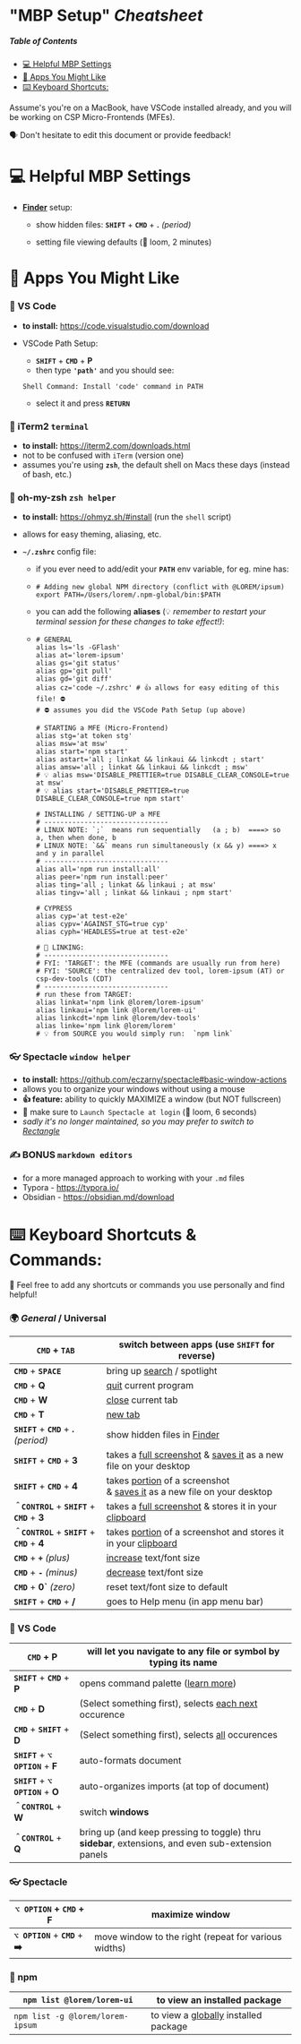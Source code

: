 # **"MBP Setup" *Cheatsheet***



##### Table of Contents  

- [💻 Helpful MBP Settings](#helpful-mbp-settings)
- [📱 Apps You Might Like](#apps-you-might-like)
- [⌨️ Keyboard Shortcuts:](#keyboard-shortcuts)



Assume's you're on a MacBook, have VSCode installed already, and you will be working on CSP Micro-Frontends (MFEs).

🗣 Don't hesitate to edit this document or provide feedback!



# 💻 Helpful MBP Settings

<a name="helpful-mbp-settings"> </a>

* <u>**Finder**</u> setup:
  - show hidden files:   **`SHIFT`** + **`CMD`** +  **.**  *(period)*

  - setting file viewing defaults (🎥 loom, 2 minutes)





# 📱 Apps You Might Like

<a name="apps-you-might-like"> </a>

### 🎽 VS Code

* **to install:** https://code.visualstudio.com/download 

* VSCode Path Setup:

  * **`SHIFT`** + **`CMD`** + **P** 
  * then type **`'path'`** and you should see:

  ``` 
  Shell Command: Install 'code' command in PATH
  ```

  * select it and press **`RETURN`**



### 👾  iTerm2   `terminal`

* **to install:** https://iterm2.com/downloads.html
* not to be confused with `iTerm` (version one)
* assumes you're using **`zsh`**, the default shell on Macs these days (instead of bash, etc.)



### 🙈 oh-my-zsh   `zsh helper`

* **to install:** https://ohmyz.sh/#install (run the `shell` script)

* allows for easy theming, aliasing, etc.

* **`~/.zshrc`** config file:

  * if you ever need to add/edit your **`PATH`** env variable, for eg. mine has:

  * ```shell
    # Adding new global NPM directory (conflict with @LOREM/ipsum)
    export PATH=/Users/lorem/.npm-global/bin:$PATH
    ```

  * you can add the following **aliases** (💡 *remember to restart your terminal session for these changes to take effect!)*:

  * ```shell
    # GENERAL
    alias ls='ls -GFlash'
    alias at='lorem-ipsum'
    alias gs='git status'
    alias gp='git pull'
    alias gd='git diff'
    alias cz='code ~/.zshrc' # 👍 allows for easy editing of this file! ⛔️
    # ⛔️ assumes you did the VSCode Path Setup (up above)
    
    # STARTING a MFE (Micro-Frontend)
    alias stg='at token stg'
    alias msw='at msw'
    alias start='npm start'
    alias astart='all ; linkat && linkaui && linkcdt ; start'
    alias amsw='all ; linkat && linkaui && linkcdt ; msw'
    # 💡 alias msw='DISABLE_PRETTIER=true DISABLE_CLEAR_CONSOLE=true at msw'
    # 💡 alias start='DISABLE_PRETTIER=true DISABLE_CLEAR_CONSOLE=true npm start'
    
    # INSTALLING / SETTING-UP a MFE
    # ------------------------------- 
    # LINUX NOTE: `;`  means run sequentially   (a ; b)  ====> so a, then when done, b
    # LINUX NOTE: `&&` means run simultaneously (x && y) ====> x and y in parallel
    # ------------------------------- 
    alias all='npm run install:all'
    alias peer='npm run install:peer'
    alias ting='all ; linkat && linkaui ; at msw' 
    alias tingv='all ; linkat && linkaui ; npm start'
    
    # CYPRESS
    alias cyp='at test-e2e'
    alias cypv='AGAINST_STG=true cyp'
    alias cyph='HEADLESS=true at test-e2e'
    
    # 🔗 LINKING:
    # ------------------------------- 
    # FYI: 'TARGET': the MFE (commands are usually run from here)
    # FYI: 'SOURCE': the centralized dev tool, lorem-ipsum (AT) or csp-dev-tools (CDT)
    # ------------------------------- 
    # run these from TARGET:
    alias linkat='npm link @lorem/lorem-ipsum' 
    alias linkaui='npm link @lorem/lorem-ui'   
    alias linkcdt='npm link @lorem/dev-tools'
    alias linke='npm link @lorem/lorem'
    # 💡 from SOURCE you would simply run:  `npm link` 
    ```



### 👓 Spectacle   `window helper`

* **to install:** https://github.com/eczarny/spectacle#basic-window-actions
* allows you to organize your windows without using a mouse
* **👍 feature:** ability to quickly MAXIMIZE a window (but NOT fullscreen) 
* 🧠 make sure to `Launch Spectacle at login` (🎥 loom, 6 seconds)
* *sadly it's no longer maintained, so you may prefer to switch to [Rectangle](https://github.com/rxhanson/Rectangle)*



### ✍️ BONUS    `markdown editors`

* for a more managed approach to working with your `.md` files
* Typora - https://typora.io/
* Obsidian - https://obsidian.md/download




# ⌨️ Keyboard Shortcuts & Commands:

💎 Feel free to add any shortcuts or commands you use personally and find helpful!

<a name="keyboard-shortcuts"> </a>

### 🌍 *General* / Universal

| **`CMD`** + **`TAB`**                             | switch between apps (use  **`SHIFT`** for reverse)           |
| ------------------------------------------------- | ------------------------------------------------------------ |
| **`CMD`** + **`SPACE`**                           | bring up <u>search</u> / spotlight                           |
| **`CMD`** + **Q**                                 | <u>quit</u> current program                                  |
| **`CMD`** + **W**                                 | <u>close</u> current tab                                     |
| **`CMD`** + **T**                                 | <u>new tab</u>                                               |
| **`SHIFT`** + **`CMD`** +  **.**  *(period)*      | show hidden files in <u>Finder</u>                           |
| **`SHIFT`** + **`CMD`** + **3**                   | takes a <u>full screenshot</u> & <u>saves it</u> as a new file on your desktop |
| **`SHIFT`** + **`CMD`** + **4**                   | takes <u>portion</u> of a screenshot <br />& <u>saves it</u> as a new file on your desktop |
| **`＾CONTROL`** + **`SHIFT`** + **`CMD`** + **3** | takes a <u>full screenshot</u> & stores it in your <u>clipboard</u> |
| **`＾CONTROL`** + **`SHIFT`** + **`CMD`** + **4** | takes <u>portion</u> of a screenshot and stores it in your <u>clipboard</u> |
| **`CMD`** + **`+`** *(plus)*                      | <u>increase</u> text/font size                               |
| **`CMD`** + **`-`** *(minus)*                     | <u>decrease</u> text/font size                               |
| **`CMD`** + **0`** *(zero)*                       | reset text/font size to default                              |
| **`SHIFT`** + **`CMD`** + **/**                   | goes to Help menu (in app menu bar)                          |



### 🎽 VS Code

| **`CMD`** + **P**                    | will let you navigate to any file or symbol by typing its name |
| ------------------------------------ | ------------------------------------------------------------ |
| **`SHIFT`** + **`CMD`** + **P**      | opens command palette ([learn more](https://code.visualstudio.com/docs/getstarted/userinterface#_command-palette)) |
| **`CMD`** + **D**                    | (Select something first), selects <u>each next</u> occurence |
| **`CMD`** +  **`SHIFT`** + **D**     | (Select something first), selects <u>all</u> occurences      |
| **`SHIFT`** + **`⌥ OPTION`** + **F** | auto-formats document                                        |
| **`SHIFT`** + **`⌥ OPTION`** + **O** | auto-organizes imports (at top of document)                  |
| **`＾CONTROL`** + **W**              | switch **windows**                                           |
| **`＾CONTROL`** + **Q**              | bring up (and keep pressing to toggle) thru **sidebar**, extensions, and even sub-extension panels |



### 👓 Spectacle

| **`⌥ OPTION`**  + **`CMD`** + **F** | maximize window                                            |
| ----------------------------------- | ---------------------------------------------------------- |
| **`⌥ OPTION`** + **`CMD`** + **➡️**  | move window to the right (repeat for various widths)<br /> |



### 🚚 npm

| `npm list @lorem/lorem-ui`       | to view an installed package                 |
| ------------------------------------------- | -------------------------------------------- |
| `npm list -g @lorem/lorem-ipsum` | to view a <u>globally</u>  installed package |

